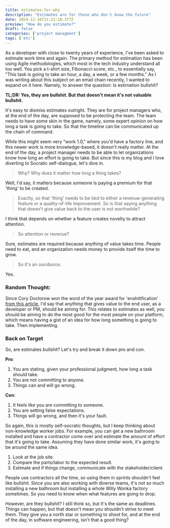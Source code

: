 ```yaml
---
title: estimates-for-why
description: "Estimates are for those who don't know the future"
date: 2024-12-16T21:21:18.377Z
preview: "How do you estimate?"
draft: false
categories: ['project managment']
tags: ['etc']
---
```


As a developer with close to twenty years of experience, I've been asked to estimate work time and again. The primary method for estimation has been using Agile methodologies, which most in the tech industry understand all too well. You pick a t-shirt size, Fibonacci score, etc., to essentially say, "This task is going to take an hour, a day, a week, or a few months." As I was writing about this subject on an email chain recently, I wanted to expand on it here. Namely, to answer the question: Is estimation bullshit?

**TL;DR: Yes, they are bullshit. But that doesn't mean it's not valuable bullshit.**

It's easy to dismiss estimates outright. They are for project managers who, at the end of the day, are supposed to be protecting the team. The team needs to have some skin in the game, namely, some expert opinion on how long a task is going to take. So that the timeline can be communicated up the chain of command.

While this might seem very "work 1.0," where you'd have a factory line, and this newer work is more knowledge-based, it doesn't really matter. At the end of the day, a project manager needs to be able to let organizations know how long an effort is going to take. But since this is my blog and I love diverting to Socratic self-dialogue, let's dive in.

> Why? Why does it matter how long a thing takes?

Well, I'd say, it matters because someone is paying a premium for that 'thing' to be created.

>Exactly, so that 'thing' needs to be tied to either a revenue-generating feature or a quality-of-life improvement.
>So is that saying anything that doesn't give value back to the user is not worthwhile?

I think that depends on whether a feature creates novelty to attract attention.

> So attention or revenue?

Sure, estimates are required because anything of value takes time. People need to eat, and an organization needs money to provide itself the time to grow.

>So it's an ouroboros.

Yes.

### Random Thought:
Since Cory Doctorow won the word of the year award for 'enshitification' [from this article](https://pluralistic.net/2024/04/04/teach-me-how-to-shruggie/#kagi), I'd say that anything that gives value to the end user, as a developer or PM, should be aiming for. This relates to estimates as well, you should be aiming to do the most good for the most people on your platform, which means having a gist of an idea for how long something is going to take. Then implementing.

### Back on Target

So, are estimates bullshit? Let's try and break it down pro and con.

**Pro**:
1. You are stating, given your professional judgment, how long a task should take.
1. You are not committing to anyone.
1. Things can and will go wrong.

**Con**:
1. It feels like you are committing to someone.
1. You are setting false expectations.
1. Things will go wrong, and then it's your fault.

So again, this is mostly self-socratic thoughts, but I keep thinking about non-knowledge worker jobs. For example, you can get a new bathroom installed and have a contractor come over and estimate the amount of effort that it's going to take. Assuming they have done similar work, it's going to be around the same idea.

1. Look at the job site.
1. Compare the parts/labor to the expected result.
1. Estimate and if things change, communicate with the stakeholder/client.

People use contractors all the time, so using them in sprints shouldn't feel like bullshit. Since you are also working with diverse teams, it's not so much installing a new bathroom but installing a whole Willy Wonka factory sometimes. So you need to know when what features are going to drop.

However, are they bullshit? I still think so, but it's the same as deadlines. Things can happen, but that doesn't mean you shouldn't strive to meet them. They give you a north star or something to shoot for, and at the end of the day, in software engineering, isn't that a good thing?